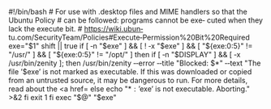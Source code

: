 #!/bin/bash  #  For  use with .desktop files and MIME handlers so
that the Ubuntu Policy # can be followed: programs cannot be exe‐
cuted  when  they  lack  the  execute  bit.  # https://wiki.ubun‐
tu.com/SecurityTeam/Policies#Execute‐Permission%20Bit%20Required
exe="$1"  shift  ||  true  if [ ‐n "$exe" ] && [ ! ‐x "$exe" ] &&
[ "${exe:0:5}" != "/usr/" ] && [ "${exe:0:5}" != "/opt/" ] then
    if [ ‐n "$DISPLAY" ] && [ ‐x /usr/bin/zenity ]; then
        /usr/bin/zenity ‐‐error ‐‐title "Blocked: $*" ‐‐text "The
file  ’$exe’ is not marked as executable.  If this was downloaded
or copied from an untrusted source, it may be dangerous  to  run.
For more details, read about the <a href=
    else
        echo "$*: ’$exe’ is not executable.  Aborting." >&2
    fi
    exit 1 fi exec "$@" "$exe"

